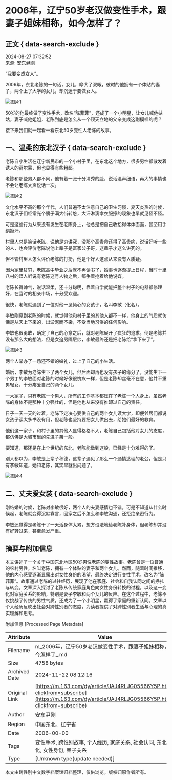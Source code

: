 # 2006年，辽宁50岁老汉做变性手术，跟妻子姐妹相称，如今怎样了？

## 正文 { data-search-exclude }


2024-08-27 07:32:52  
来源: [安东尹刚](https://www.163.com/dy/media/T1708436334688.html)

“我要变成女人”。

2006年，东北老陈的一句话，女儿，睁大了双眼，彼时的他拥有一个体贴的妻子，两个上了大学的女儿，却沉迷于要做女人。

![图片1](https://nimg.ws.126.net/?url=http%3A%2F%2Fdingyue.ws.126.net%2F2024%2F0827%2Fbef3c1ccj00siumnr009od000gp00b2m.jpg&thumbnail=660x2147483647&quality=80&type=jpg)

50岁的他最终做了变性手术，改名“陈菲菲”，还成了一个小明星，让女儿喊他姑姑，妻子喊他姐姐，老陈到底是怎么从一个顶天立地的父亲变成这副模样的呢？

接下来我们就一起看一看东北50岁变性人老陈的故事。

## 一、温柔的东北汉子 { data-search-exclude }

老陈自小生活在辽宁新民市的一个小村子里，在东北这个地方，很多男性都散发着诱人的荷尔蒙，但也显得有些粗鄙。

老陈和那些男人都不同，他有着一张十分清秀的脸，说话温声细语，再大的事情也不会让老陈大声说话一次。

![图片2](https://nimg.ws.126.net/?url=http%3A%2F%2Fdingyue.ws.126.net%2F2024%2F0827%2F268ef0b8j00siumnr002ed000sk00tim.jpg&thumbnail=660x2147483647&quality=80&type=jpg)

文化水平不高的那个年代，人们普遍不太注意自己的卫生习惯，夏天炎热的时候，东北汉子们经常光个膀子满大街转悠，大汗淋漓拿衣服擦的现象也早就见怪不怪。

可是这些行为从来没有发生在老陈身上，他总是把自己收拾得体体面面，甚至用手绢擦汗。

村里人总是笑话老陈，说他是穷讲究，没那个高贵命还得了高贵病，说话好听一些的人，也会评价老陈说他上辈子是富家公子哥，这辈子才这么讲究的。

但不管村里人怎么评价老陈的打扮，他是个好人这点从来没有人质疑。

因为家里贫穷，老陈高中毕业之后就不再读书了，婚事也逐渐提上日程，当时十里八村的媒人听说有老陈这号人物之后，都争着抢着给他说媒。

老陈长得帅气，说话温柔，还十分聪明，靠着自学就能把整个村子的电器都修理好，在当时的相亲市场，十分受欢迎。

很快，老陈就遇到了一位对他一见倾心的女孩子，名叫李敏（化名）。

李敏刚见到老陈的时候，就觉得他和村子里的其他人都不一样，他身上的气质就仿佛是从天上下来的，出淤泥而不染，不受当地习俗的任何影响。

李敏也很勇敢，确定了自己的心意之后，就对老陈展开了疯狂的追求，倒是老陈并没有那么大的想法，但是女追男隔层纱，李敏最终还是把老陈给“拿下来了”。

![图片3](https://nimg.ws.126.net/?url=http%3A%2F%2Fdingyue.ws.126.net%2F2024%2F0827%2Faf4ec70fj00siumnr005ld000ed00ahm.jpg&thumbnail=660x2147483647&quality=80&type=jpg)

两个人举办了一场还不错的婚礼，过上了自己的小生活。

婚后，李敏为老陈生下了两个女儿，但后面却再也没有孩子的缘分了，没能生下一个男丁的李敏面对老陈的时候好像很愧疚一样，但是老陈却丝毫不在意，他并不重男轻女，十分疼爱自己的两个女儿。

一大家子，只有老陈一个男人，所有的工作基本都压在了老陈一个人身上，虽然老陈的身体不是那种十分强壮的，但是他也从来没有推卸过自己的责任。

日子一天一天的过着，老陈下定决心要供自己的两个女儿读大学，即便邻居们都说女孩子读太多书没有用，但老陈也坚持要把女儿供出去，给她们最好的教育。

他们这一家子，和村子里的其他人显得格格不入，老陈自己包括他对女儿的态度，都仿佛是大城市里的先进子弟一般。

要知道，那还是在上个世纪的东北，老陈能做到这般，已经是十分难得的了。

别人都以为，李敏是上辈子积德，这辈子遇见了那么一个通情达理的老公，但是只有李敏知道，她和老陈，其实早就出问题了。

![图片4](https://nimg.ws.126.net/?url=http%3A%2F%2Fdingyue.ws.126.net%2F2024%2F0827%2F80cc5216j00siumnr000qd000sc00iam.jpg&thumbnail=660x2147483647&quality=80&type=jpg)

## 二、丈夫爱女装 { data-search-exclude }

刚结婚的时候，老陈对李敏很好，两个人的夫妻感情也不错，可是不知道从什么时候起，老陈就变得沉默寡言，回家之后不怎么和李敏沟通，还拒绝亲密行为。

李敏还觉得是老陈干了一天活身体太累，想方设法地给老陈补身体，但老陈却并没有好转过来，甚至愈发严重。

## 摘要与附加信息

<!-- tcd_abstract -->
本文讲述了一个关于中国东北地区50岁男性老陈的变性故事。老陈曾是一位普通的农村男性，名叫老陈，拥有一个体贴的妻子和两个女儿。然而，随着时间推移，他的内心感受逐渐显露出对女性身份的渴望，最终决定进行变性手术，改名为“陈菲菲”。故事通过老陈的过往经历，展现了他在家庭、社会和自我认同之间的挣扎与转变。文章深入探讨了老陈从传统家庭角色向女性身份转换的过程，以及这一变化对家庭关系的影响，特别是妻子李敏和两个女儿的反应。在这个过程中，老陈不仅挑战了传统的男性气质，还成为了一个小明星，赢得了家庭的重新认同。文章以个人经历反映出社会对跨性别者的态度，为读者提供了对跨性别者生活与心理的真实理解和思考。
<!-- tcd_abstract_end -->

附加信息 [Processed Page Metadata]

| Attribute       | Value                                  |
|-----------------|----------------------------------------|
| Filename        | m_2006年，辽宁50岁老汉做变性手术，跟妻子姐妹相称，如今怎样了_.md                             |
| Size            | 4758 bytes                           |
| Archived Date   | 2024-11-22 08:12:16                             |
| Original Link   | [https://m.163.com/dy/article/JAJ4RLJG05566Y5P.html?clickfrom=subscribe](https://m.163.com/dy/article/JAJ4RLJG05566Y5P.html?clickfrom=subscribe)                       |
| Author          | 安东尹刚                               |
| Region          | 中国东北，辽宁省                               |
| Date            | 2006-00-00                                 |
| Tags            | 变性手术, 跨性别故事, 个人经历, 家庭关系, 社会认同, 东北文化, 女性身份, 亲子关系                                 |
| Type            | [Unknown type(update needed)]                                 |
<!-- tcd_table_end -->

本文由跨性别中文数字档案馆归档整理，仅供浏览。版权归原作者所有。
